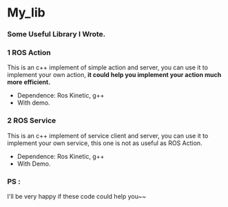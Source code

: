 # My_lib

### Some Useful Library I Wrote.

### 1  ROS Action

This is an c++ implement of simple action and server, you can use it to implement your own action, **it could help you implement your action much more efficient.**

- Dependence: Ros Kinetic,  g++
- With demo.

### 2  ROS Service

This is an c++ implement of service client and server, you can use it to implement your own service, this one is not as useful as ROS Action.

- Dependence: Ros Kinetic,  g++
- With Demo.

### PS : 

I'll be very happy if these code could help you~~




